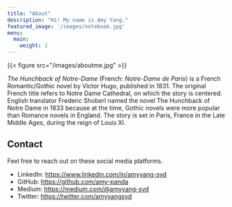 ```yaml
---
title: "About"
description: "Hi! My name is Amy Yang."
featured_image: '/images/notebook.jpg'
menu:
  main:
    weight: 1
---
```


{{< figure src="/images/aboutme.jpg" >}}

_The Hunchback of Notre-Dame_ (French: _Notre-Dame de Paris_) is a French Romantic/Gothic novel by Victor Hugo, published in 1831. The original French title refers to Notre Dame Cathedral, on which the story is centered. English translator Frederic Shoberl named the novel The Hunchback of Notre Dame in 1833 because at the time, Gothic novels were more popular than Romance novels in England. The story is set in Paris, France in the Late Middle Ages, during the reign of Louis XI.


Contact
---

Feel free to reach out on these social media platforms.

- LinkedIn: https://www.linkedin.com/in/amyyang-syd
- GitHub: https://github.com/amy-panda
- Medium: https://medium.com/@amyyang-syd
- Twitter: https://twitter.com/amyyangsyd